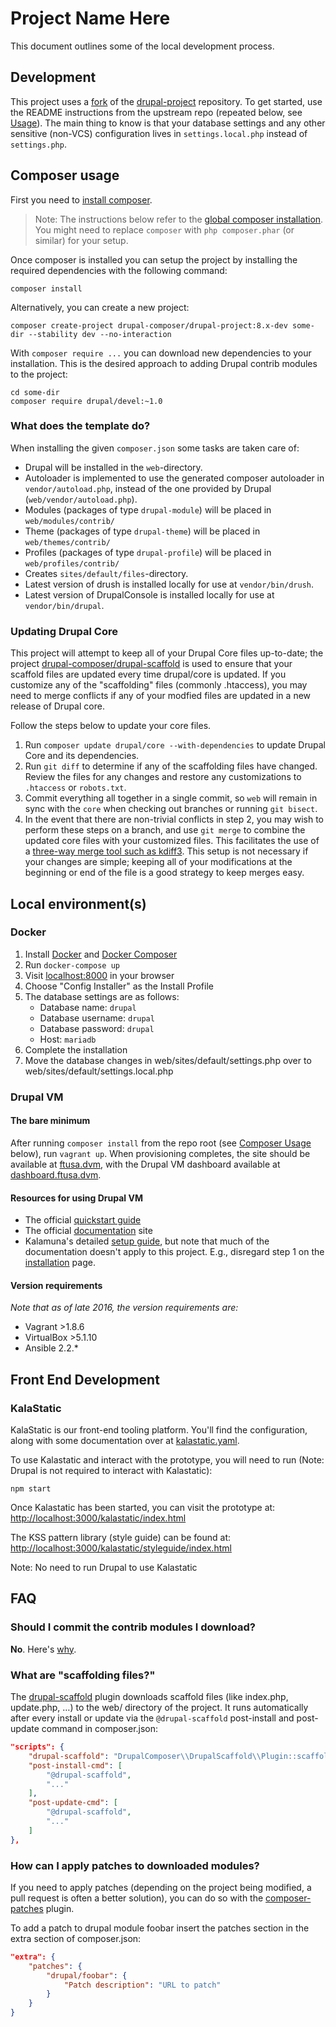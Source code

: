 # Project Name Here

This document outlines some of the local development process.

## Development

This project uses a [fork](https://github.com/kalamuna/drupal-project/) of the [drupal-project](https://github.com/drupal-composer/drupal-project) repository. To get started, use the README instructions from the upstream repo (repeated below, see [Usage](#user-content-usage)). The main thing to know is that your database settings and any other sensitive (non-VCS) configuration lives in `settings.local.php` instead of `settings.php`.

## Composer usage

First you need to [install
composer](https://getcomposer.org/doc/00-intro.md#installation-linux-unix-osx).

> Note: The instructions below refer to the [global composer
> installation](https://getcomposer.org/doc/00-intro.md#globally). You might
> need to replace `composer` with `php composer.phar` (or similar) for your
> setup.

Once composer is installed you can setup the project by installing the required dependencies with the following command:

```
composer install
```

Alternatively, you can create a new project:

```
composer create-project drupal-composer/drupal-project:8.x-dev some-dir --stability dev --no-interaction
```

With `composer require ...` you can download new dependencies to your
installation. This is the desired approach to adding Drupal contrib modules to the project:

```
cd some-dir
composer require drupal/devel:~1.0
```


### What does the template do?

When installing the given `composer.json` some tasks are taken care of:

* Drupal will be installed in the `web`-directory.
* Autoloader is implemented to use the generated composer autoloader in
  `vendor/autoload.php`, instead of the one provided by Drupal
  (`web/vendor/autoload.php`).
* Modules (packages of type `drupal-module`) will be placed in
  `web/modules/contrib/`
* Theme (packages of type `drupal-theme`) will be placed in
  `web/themes/contrib/`
* Profiles (packages of type `drupal-profile`) will be placed in
  `web/profiles/contrib/`
* Creates `sites/default/files`-directory.
* Latest version of drush is installed locally for use at `vendor/bin/drush`.
* Latest version of DrupalConsole is installed locally for use at
  `vendor/bin/drupal`.

### Updating Drupal Core

This project will attempt to keep all of your Drupal Core files up-to-date; the
project
[drupal-composer/drupal-scaffold](https://github.com/drupal-composer/drupal-scaffold)
is used to ensure that your scaffold files are updated every time drupal/core
is updated. If you customize any of the "scaffolding" files (commonly
.htaccess), you may need to merge conflicts if any of your modfied files are
updated in a new release of Drupal core.

Follow the steps below to update your core files.

1. Run `composer update drupal/core --with-dependencies` to update Drupal Core
   and its dependencies.
1. Run `git diff` to determine if any of the scaffolding files have changed.
   Review the files for any changes and restore any customizations to
   `.htaccess` or `robots.txt`.
1. Commit everything all together in a single commit, so `web` will remain in
   sync with the `core` when checking out branches or running `git bisect`.
1. In the event that there are non-trivial conflicts in step 2, you may wish to
   perform these steps on a branch, and use `git merge` to combine the updated
   core files with your customized files. This facilitates the use of a
   [three-way merge tool such as
   kdiff3](http://www.gitshah.com/2010/12/how-to-setup-kdiff-as-diff-tool-for-git.html).
   This setup is not necessary if your changes are simple; keeping all of your
   modifications at the beginning or end of the file is a good strategy to keep
   merges easy.
   
## Local environment(s)

### Docker

1. Install [Docker](https://www.docker.com/) and [Docker
   Composer](https://docs.docker.com/compose/)
2. Run `docker-compose up`
3. Visit [localhost:8000](http://localhost:8000) in your browser
4. Choose "Config Installer" as the Install Profile
5. The database settings are as follows:
   - Database name: `drupal`
   - Database username: `drupal`
   - Database password: `drupal`
   - Host: `mariadb`
6. Complete the installation
7. Move the database changes in web/sites/default/settings.php over to
   web/sites/default/settings.local.php

### Drupal VM

#### The bare minimum
After running `composer install` from the repo root (see [Composer
Usage](#composer-usage) below), run `vagrant up`. When provisioning completes,
the site should be available at [ftusa.dvm](http://ftusa.dvm), with the Drupal
VM dashboard available at [dashboard.ftusa.dvm](http://dashboard.ftusa.dvm).

#### Resources for using Drupal VM
*   The official [quickstart
    guide](https://github.com/geerlingguy/drupal-vm/#quick-start-guide)
*   The official [documentation](http://docs.drupalvm.com/en/latest/) site
*   Kalamuna's detailed [setup
    guide](https://github.com/kalamuna/drupal-vm/wiki), but note that much of
    the documentation doesn't apply to this project. E.g., disregard step 1 on
    the
    [installation](https://github.com/kalamuna/drupal-vm/wiki/1.-Installation)
    page.

#### Version requirements
_Note that as of late 2016, the version requirements are:_
*   Vagrant >1.8.6
*   VirtualBox >5.1.10
*   Ansible 2.2.*  
 
## Front End Development

### KalaStatic

KalaStatic is our front-end tooling platform. You'll find the configuration,
along with some documentation over at [kalastatic.yaml](kalastatic.yaml).

To use Kalastatic and interact with the prototype, you will need to run (Note: Drupal is not required to interact with Kalastatic):

```
npm start
```
Once Kalastatic has been started, you can visit the prototype at: [http://localhost:3000/kalastatic/index.html](http://localhost:3000/kalastatic/index.html)

The KSS pattern library (style guide) can be found at: [http://localhost:3000/kalastatic/styleguide/index.html](http://localhost:3000/kalastatic/styleguide/index.html)

Note: No need to run Drupal to use Kalastatic


## FAQ

### Should I commit the contrib modules I download?

**No**. Here's
[why](https://getcomposer.org/doc/faqs/should-i-commit-the-dependencies-in-my-vendor-directory.md).

### What are "scaffolding files?"

The [drupal-scaffold](https://github.com/drupal-composer/drupal-scaffold)
plugin downloads scaffold files (like index.php, update.php, …) to the web/
directory of the project. It runs automatically after every install or update
via the `@drupal-scaffold` post-install and post-update command in
composer.json:

```json
"scripts": {
    "drupal-scaffold": "DrupalComposer\\DrupalScaffold\\Plugin::scaffold",
    "post-install-cmd": [
        "@drupal-scaffold",
        "..."
    ],
    "post-update-cmd": [
        "@drupal-scaffold",
        "..."
    ]
},
```

### How can I apply patches to downloaded modules?

If you need to apply patches (depending on the project being modified, a pull 
request is often a better solution), you can do so with the 
[composer-patches](https://github.com/cweagans/composer-patches) plugin.

To add a patch to drupal module foobar insert the patches section in the extra 
section of composer.json:
```json
"extra": {
    "patches": {
        "drupal/foobar": {
            "Patch description": "URL to patch"
        }
    }
}
